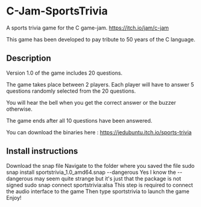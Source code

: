 # C-Jam-SportsTrivia
A sports trivia game for the C game-jam. https://itch.io/jam/c-jam

This game has been developed to pay tribute to 50 years of the C language.

## Description

Version 1.0 of the game includes 20 questions.

The game takes place between 2 players. Each player will have to answer 5 questions randomly selected  from the 20 questions.

You will hear the bell when you get the correct answer or the buzzer otherwise.

The game ends after all 10 questions have been answered.

You can download the binaries here : https://jedubuntu.itch.io/sports-trivia

## Install instructions
Download the snap file
Navigate to the folder where you saved the file
sudo snap install sportstrivia_1.0_amd64.snap --dangerous
Yes I know the --dangerous may seem quite strange but it's just that the package is not signed
sudo snap connect sportstrivia:alsa
This step is required to connect the audio interface to the game
Then type sportstrivia to launch the game
Enjoy!
